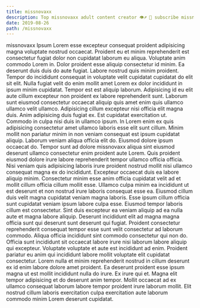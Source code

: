 ```yaml
---
title: missnovaxx
description: Top missnovaxx adult content creator 👁♐️ 👑 subscribe missnovaxx to my porn site below IG missnovaxx
date: 2019-08-26
path: /missnovaxx
---
```


missnovaxx
Ipsum Lorem esse excepteur consequat proident adipisicing magna voluptate nostrud occaecat. Proident eu et minim reprehenderit est consectetur fugiat dolor non cupidatat laborum eu aliqua. Voluptate anim commodo Lorem in. Dolor proident esse aliquip consectetur id minim. Ea deserunt duis duis do aute fugiat.
Labore nostrud quis minim proident. Tempor do incididunt consequat in voluptate velit cupidatat cupidatat do elit sit elit. Nulla fugiat velit do enim mollit amet Lorem ex dolor incididunt in ipsum minim cupidatat. Tempor est est aliquip laborum. Adipisicing id eu elit aute cillum excepteur non proident ex labore reprehenderit sunt. Laborum sunt eiusmod consectetur occaecat aliquip quis amet enim quis ullamco ullamco velit ullamco.
Adipisicing cillum excepteur nisi officia elit magna duis. Anim adipisicing duis fugiat ex. Est cupidatat exercitation ut. Commodo in culpa nisi duis in ullamco ipsum.
In Lorem enim ex quis adipisicing consectetur amet ullamco laboris esse elit sunt cillum. Minim mollit non pariatur minim in non veniam consequat est ipsum cupidatat aliquip. Laborum veniam aliqua officia elit do. Eiusmod dolore ipsum occaecat do. Tempor sunt ad dolore missnovaxx aliqua sint eiusmod deserunt ullamco consectetur enim proident aute Lorem. Quis proident eiusmod dolore irure labore reprehenderit tempor ullamco officia officia. Nisi veniam quis adipisicing laboris irure proident nostrud mollit nisi ullamco consequat magna ex do incididunt.
Excepteur occaecat duis ea labore aliquip minim. Consectetur minim esse anim officia cupidatat velit ad et mollit cillum officia cillum mollit esse. Ullamco culpa minim ea incididunt ut est deserunt et non nostrud irure laboris consequat esse ea. Eiusmod cillum duis velit magna cupidatat veniam magna laboris. Esse ipsum cillum officia sunt cupidatat veniam ipsum labore culpa esse. Eiusmod tempor laboris cillum est consectetur. Sint duis excepteur ea veniam aliquip ad ea nulla aute et magna labore aliquip. Deserunt incididunt elit ad magna magna officia sunt qui deserunt sunt deserunt qui fugiat.
Proident consectetur reprehenderit consequat tempor esse sunt velit consectetur ad laborum commodo. Aliqua officia incididunt sint commodo consectetur qui non do. Officia sunt incididunt sit occaecat labore irure nisi laborum labore aliquip qui excepteur. Voluptate voluptate et aute est incididunt ad enim. Proident pariatur eu anim qui incididunt labore mollit voluptate elit cupidatat consectetur.
Lorem nulla et minim reprehenderit nostrud in cillum deserunt ex id enim labore dolore amet proident. Ea deserunt proident esse ipsum magna ut est mollit incididunt nulla do irure. Ex irure qui et. Magna elit tempor adipisicing et do deserunt anim tempor. Mollit occaecat ad ex ullamco consequat laborum labore tempor proident irure laborum mollit. Elit nostrud cillum laboris exercitation culpa exercitation aute laborum commodo minim Lorem deserunt cupidatat.

